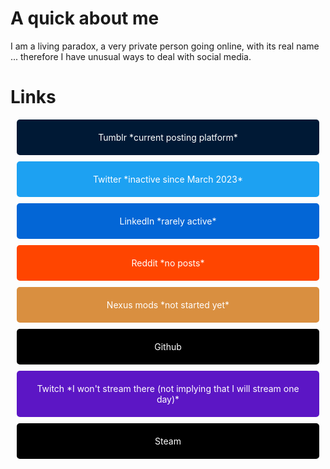 # A quick about me

I am a living paradox, a very private person going online, with its real name ... therefore I have unusual ways to deal with social media.

# Links

<div style="background-color:#001935;color:white;border-radius:5px;padding:20px;margin:10px;text-align:center">
	<a style="text-decoration:none;color:white" href="https://jeremyvlegros.tumblr.com/"> Tumblr </a> *current posting platform*
 </div>

<div style="background-color:#1da1f2;color:white;border-radius:5px;padding:20px;margin:10px;text-align:center">
	<a style="text-decoration:none;color:white" href="https://twitter.com/jeremyvlegros"> Twitter </a> *inactive since March 2023*
 </div>

<div style="background-color:#0366d6;color:white;border-radius:5px;padding:20px;margin:10px;text-align:center">
	<a style="text-decoration:none;color:white" href="https://fr.linkedin.com/in/jeremyvlegros?trk=people-guest_people_search-card"> LinkedIn </a> *rarely active*
 </div>

<div style="background-color:#ff4500;color:white;border-radius:5px;padding:20px;margin:10px;text-align:center">
	<a style="text-decoration:none;color:white" href="https://www.reddit.com/user/jeremyvlegros"> Reddit </a> *no posts*
 </div>

<div style="background-color:#d98f40;color:white;border-radius:5px;padding:20px;margin:10px;text-align:center">
	<a style="text-decoration:none;color:white" href="https://www.nexusmods.com/users/152566508"> Nexus mods </a> *not started yet*
 </div>

<div style="background-color:black;color:white;border-radius:5px;padding:20px;margin:10px;text-align:center">
	<a style="text-decoration:none;color:white" href="https://github.com/jeremyvlegros">  Github </a>
 </div>


<div style="background-color:#5c16c5;color:white;border-radius:5px;padding:20px;margin:10px;text-align:center">
	<a style="text-decoration:none;color:white" href="https://www.twitch.tv/jeremyvlegros"> Twitch </a> *I won't stream there (not implying that I will stream one day)*
 </div>

<div style="background-color:black;color:white;border-radius:5px;padding:20px;margin:10px;text-align:center">
	<a style="text-decoration:none;color:white" href="https://steamcommunity.com/id/jeremyvlegros"> Steam </a>
 </div>
